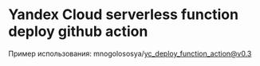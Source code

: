# Yandex Cloud serverless function deploy github action

Пример использования: mnogolososya/yc_deploy_function_action@v0.3